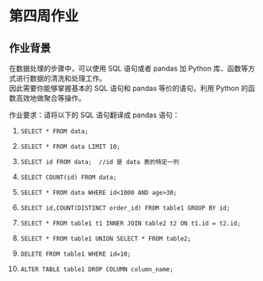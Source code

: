 # 第四周作业 #

## 作业背景 #

在数据处理的步骤中，可以使用 SQL 语句或者 pandas 加 Python 库、函数等方式进行数据的清洗和处理工作。  
因此需要你能够掌握基本的 SQL 语句和 pandas 等价的语句，利用 Python 的函数高效地做聚合等操作。

作业要求：请将以下的 SQL 语句翻译成 pandas 语句：

1. `SELECT * FROM data;`

2. `SELECT * FROM data LIMIT 10;`

3. `SELECT id FROM data;  //id 是 data 表的特定一列`

4. `SELECT COUNT(id) FROM data;`

5. `SELECT * FROM data WHERE id<1000 AND age>30;`

6. `SELECT id,COUNT(DISTINCT order_id) FROM table1 GROUP BY id;`

7. `SELECT * FROM table1 t1 INNER JOIN table2 t2 ON t1.id = t2.id;`

8. `SELECT * FROM table1 UNION SELECT * FROM table2;`

9. `DELETE FROM table1 WHERE id=10;`

10. `ALTER TABLE table1 DROP COLUMN column_name;`
